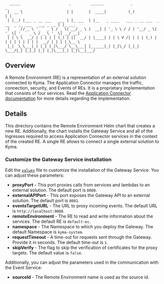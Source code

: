 ```
  _____                      _         ______            _                                      _       
 |  __ \                    | |       |  ____|          (_)                                    | |      
 | |__) |___ _ __ ___   ___ | |_ ___  | |__   _ ____   ___ _ __ ___  _ __  _ __ ___   ___ _ __ | |_ ___
 |  _  // _ \ '_ ` _ \ / _ \| __/ _ \ |  __| | '_ \ \ / / | '__/ _ \| '_ \| '_ ` _ \ / _ \ '_ \| __/ __|
 | | \ \  __/ | | | | | (_) | ||  __/ | |____| | | \ V /| | | | (_) | | | | | | | | |  __/ | | | |_\__ \
 |_|  \_\___|_| |_| |_|\___/ \__\___| |______|_| |_|\_/ |_|_|  \___/|_| |_|_| |_| |_|\___|_| |_|\__|___/                                                                                                        
```

## Overview

A Remote Environment (RE) is a representation of an external solution connected to Kyma. The Application Connector manages the traffic, connection, security, and Events of REs. It is a proprietary implementation that consists of four services.
Read the [Application Connector documentation](../../../../docs/application-connector/docs/001-overview-application-connector.md) for more details regarding the implementation.

## Details

This directory contains the Remote Environment Helm chart that creates a new RE. Additionally, the chart installs the Gateway Service and all of the Ingresses required to access Application Connector services in the context of the created RE. A single RE allows to connect a single external solution to Kyma.

### Customize the Gateway Service installation

Edit the [`values`](./values.yaml) file to customize the installation of the Gateway Service.
You can adjust these parameters:

- **proxyPort** - This port proxies calls from services and lambdas to an external solution. The default port is `8080`.
- **externalAPIPort** - This port exposes the Gateway API to an external solution. The default port is `8081`.
- **eventsTargetURL** - The URL to proxy incoming events. The default URL is `http://localhost:9000`.
- **remoteEnvironment** - The RE to read and write information about the services. The default RE is `default-ec`.
- **namespace** - The Namespace to which you deploy the Gateway. The default Namespace is `kyma-system`.
- **requestTimeout** - A time-out for requests sent through the Gateway. Provide it in seconds. The default time-out is `1`.
- **skipVerify** - The flag to skip the verification of certificates for the proxy targets. The default value is `false`.

Additionally, you can adjust the parameters used in the communication with the Event Service:
- **sourceId** - The Remote Environment name is used as the source id.
